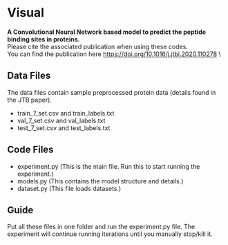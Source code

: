# Visual
**A Convolutional Neural Network based model to predict the peptide binding sites in proteins.**\
Please cite the associated publication when using these codes.\
You can find the publication here https://doi.org/10.1016/j.jtbi.2020.110278 \

## Data Files
The data files contain sample preprocessed protein data (details found in the JTB paper).
- train_7_set.csv and train_labels.txt
- val_7_set.csv and val_labels.txt
- test_7_set.csv and test_labels.txt
## Code Files
- experiment.py (This is the main file. Run this to start running the experiment.)
- models.py (This contains the model structure and details.)
- dataset.py (This file loads datasets.)
## Guide
Put all these files in one folder and run the experiment.py file.
The experiment will continue running iterations until you manually stop/kill it.
